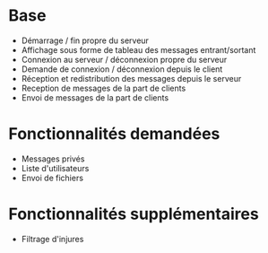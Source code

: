 # Base
- Démarrage / fin propre du serveur
- Affichage sous forme de tableau des messages entrant/sortant
- Connexion au serveur / déconnexion propre du serveur
- Demande de connexion / déconnexion depuis le client
- Réception et redistribution des messages depuis le serveur
- Reception de messages de la part de clients
- Envoi de messages de la part de clients

# Fonctionnalités demandées
- Messages privés
- Liste d'utilisateurs
- Envoi de fichiers

# Fonctionnalités supplémentaires
- Filtrage d'injures
